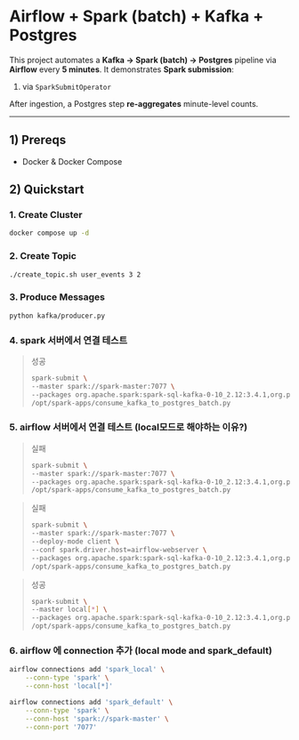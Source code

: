 # Airflow + Spark (batch) + Kafka + Postgres

This project automates a **Kafka → Spark (batch) → Postgres** pipeline via **Airflow** every **5 minutes**.
It demonstrates **Spark submission**:
1) via `SparkSubmitOperator`

After ingestion, a Postgres step **re-aggregates** minute-level counts.

---

## 1) Prereqs
- Docker & Docker Compose

## 2) Quickstart

### 1. Create Cluster

```bash
docker compose up -d
```

### 2. Create Topic
```bash
./create_topic.sh user_events 3 2
```

### 3. Produce Messages
```bash
python kafka/producer.py
```

### 4. spark 서버에서 연결 테스트
> 성공
> ```bash
> spark-submit \
> --master spark://spark-master:7077 \
> --packages org.apache.spark:spark-sql-kafka-0-10_2.12:3.4.1,org.postgresql:postgresql:42.6.0 \
> /opt/spark-apps/consume_kafka_to_postgres_batch.py
> ```

### 5. airflow 서버에서 연결 테스트 (local모드로 해야하는 이유?)

> 실패
> ```bash
> spark-submit \
> --master spark://spark-master:7077 \
> --packages org.apache.spark:spark-sql-kafka-0-10_2.12:3.4.1,org.postgresql:postgresql:42.6.0 \
> /opt/spark-apps/consume_kafka_to_postgres_batch.py
> ```

> 실패
> ```bash
> spark-submit \
> --master spark://spark-master:7077 \
> --deploy-mode client \
> --conf spark.driver.host=airflow-webserver \
> --packages org.apache.spark:spark-sql-kafka-0-10_2.12:3.4.1,org.postgresql:postgresql:42.6.0 \
> /opt/spark-apps/consume_kafka_to_postgres_batch.py
> ```

> 성공
> ```bash 
> spark-submit \
> --master local[*] \
> --packages org.apache.spark:spark-sql-kafka-0-10_2.12:3.4.1,org.postgresql:postgresql:42.6.0 \
> /opt/spark-apps/consume_kafka_to_postgres_batch.py 
> ```

### 6. airflow 에 connection 추가 (local mode and spark_default)
```bash
airflow connections add 'spark_local' \
    --conn-type 'spark' \
    --conn-host 'local[*]'

airflow connections add 'spark_default' \
    --conn-type 'spark' \
    --conn-host 'spark://spark-master' \
    --conn-port '7077'
```
